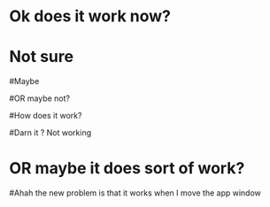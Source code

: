 # Ok does it work now?  
  
# Not sure
  
#Maybe
  
#OR maybe not?
  
#How does it work?
  
#Darn it ? Not working 

# OR maybe it does sort of work?

#Ahah the new problem is that it works when I move the app window
